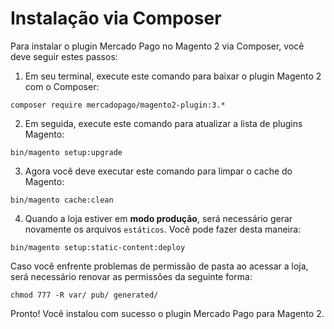 # Instalação via Composer

Para instalar o plugin Mercado Pago no Magento 2 via Composer, você deve seguir estes passos:

1. Em seu terminal, execute este comando para baixar o plugin Magento 2 com o Composer:

```
composer require mercadopago/magento2-plugin:3.*
```

2. Em seguida, execute este comando para atualizar a lista de plugins Magento:

```
bin/magento setup:upgrade
```

3. Agora você deve executar este comando para limpar o cache do Magento:

```
bin/magento cache:clean
```

4. Quando a loja estiver em **modo produção**, será necessário gerar novamente os arquivos `estáticos`. Você pode fazer desta maneira:

```
bin/magento setup:static-content:deploy
```

Caso você enfrente problemas de permissão de pasta ao acessar a loja, será necessário renovar as permissões da seguinte forma:

```
chmod 777 -R var/ pub/ generated/
```

Pronto! Você instalou com sucesso o plugin Mercado Pago para Magento 2.